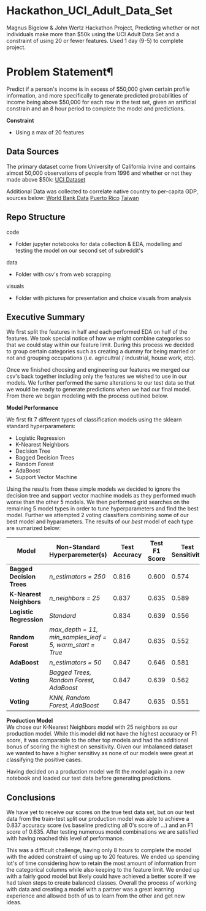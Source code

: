 # Hackathon_UCI_Adult_Data_Set
Magnus Bigelow &amp; John Wertz Hackathon Project, Predicting whether or not individuals make more than $50k using the UCI Adult Data Set and a constraint of using 20 or fewer features. Used 1 day (9-5) to complete project.

# Problem Statement¶

Predict if a person's income is in excess of $50,000 given certain profile information, and more specifically to generate predicted probabilities of income being above $50,000 for each row in the test set, given an artificial constrain and an 8 hour period to complete the model and predictions.

**Constraint**
- Using a max of 20 features

## Data Sources 

The primary dataset come from University of California Irvine and contains almost 50,000 observations of people from 1996 and whether or not they made above $50k: 
    [UCI Dataset](https://archive.ics.uci.edu/ml/datasets/Adult)

Additional Data was collected to correlate native country to per-capita GDP, sources below:
    [World Bank Data](https://www.kaggle.com/sdorius/globses)
    [Puerto Rico](https://www.google.com/publicdata/exploreds=d5bncppjof8f9_&met_y=ny_gdp_pcap_cd&idim=country:PRI:CUB:DOM&hl=en&dl=en)
    [Taiwan](https://www.indexmundi.com/g/g.aspx?c=tw&v=67)
    
## Repo Structure

code
- Folder jupyter notebooks for data collection & EDA, modelling and testing the model on our second set of subreddit's

data
- Folder with csv's from web scrapping

visuals
- Folder with pictures for presentation and choice visuals from analysis

## Executive Summary

We first split the features in half and each performed EDA on half of the features. We took special notice of how we might combine categories so that we could stay within our feature limit. During this process we decided to group certain categories such as creating a dummy for being married or not and grouping occupations (i.e. agricultral / industrial, house work, etc).

Once we finished choosing and engineering our features we merged our csv's back together including only the features we wished to use in our models. We further performed the same alterations to our test data so that we would be ready to generate predictions when we had our final model.  From there we began modeling with the process outlined below.

**Model Performance**

We first fit 7 different types of classification models using the sklearn standard hyperparameters:
- Logistic Regression
- K-Nearest Neighbors
- Decision Tree
- Bagged Decision Trees
- Random Forest
- AdaBoost
- Support Vector Machine

Using the results from these simple models we decided to ignore the decision tree and support vector machine models as they performed much worse than the other 5 models. We then performed grid searches on the remaining 5 model types in order to tune hyperparameters and find the best model. Further we attempted 2 voting classifiers combining some of our best model and hyparameters. The results of our *best* model of each type are sumarized below:

| **Model**    | **Non-Standard Hyperparemeter(s)**     | **Test Accuracy** | **Test F1 Score** | **Test Sensitivity** |
|-------------------|---------------------------|-------------------|----------------------|----------------------|
| **Bagged Decision Trees** | *n_estimators = 250*      | 0.816             | 0.600             |  0.574          |
| **K-Nearest Neighbors** | *n_neighbors = 25*          | 0.837             | 0.635             |  0.589          |
| **Logistic Regression** | *Standard*                  | 0.834             | 0.639             |  0.556          |
| **Random Forest** | *max_depth = 11, min_samples_leaf = 5, warm_start = True* |  0.847 | 0.635 | 0.552          |
| **AdaBoost** | *n_estimators = 50*                    | 0.847             | 0.646             |  0.581          |
| **Voting** | *Bagged Trees, Random Forest, AdaBoost*  | 0.847             | 0.639             |  0.562          |
| **Voting** | *KNN, Random Forest, AdaBoost*           | 0.847             | 0.635             |  0.551          |

**Production Model**<br>
We chose our K-Nearest Neighbors model with 25 neighbors as our production model. While this model did not have the highest accuracy or F1 score, it was comparable to the other top models and had the additional bonus of scoring the highest on sensitivity. Given our imbalanced dataset we wanted to have a higher sensitivy as none of our models were great at classifying the positive cases.

Having decided on a production model we fit the model again in a new notebook and loaded our test data before generating predictions.

## Conclusions

We have yet to receive our scores on the true test data set, but on our test data from the train-test split our production model was able to achieve a 0.837 accuracy score (vs baseline predicting all 0's score of ...) and an F1 score of 0.635. After testing numerous model combinations we are satisfied with having reached this level of performance.

This was a difficult challenge, having only 8 hours to complete the model with the added constraint of using up to 20 features. We ended up spending lot's of time considering how to retain the most amount of information from the categorical columns while also keeping to the feature limit. We ended up with a fairly good model but likely could have achieved a better score if we had taken steps to create balanced classes. Overall the process of working with data and creating a model with a partner was a great learning experience and allowed both of us to learn from the other and get new ideas.
